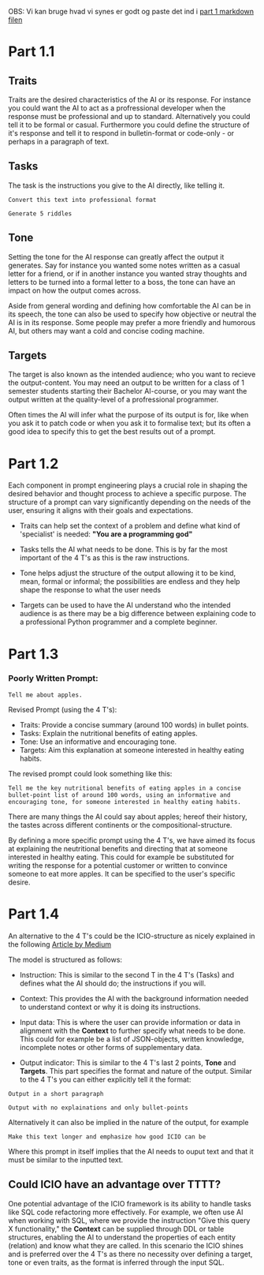 OBS: Vi kan bruge hvad vi synes er godt og paste det ind i [part 1 markdown filen](./part1.md)

# Part 1.1
## Traits

Traits are the desired characteristics of the AI or its response. For instance you could want the AI to act as a profressional developer when the response must be professional and up to standard. Alternatively you could tell it to be formal or casual.
Furthermore you could define the structure of it's response and tell it to respond in bulletin-format or code-only - or perhaps in a paragraph of text.

## Tasks

The task is the instructions you give to the AI directly, like telling it.
``` 
Convert this text into professional format
```
``` 
Generate 5 riddles
```

## Tone
Setting the tone for the AI response can greatly affect the output it generates. Say for instance you wanted some notes written as a casual letter for a friend, or if in another instance you wanted stray thoughts and letters to be turned into a formal letter to a boss, the tone can have an impact on how the output comes across.

Aside from general wording and defining how comfortable the AI can be in its speech, the tone can also be used to specify how objective or neutral the AI is in its response. Some people may prefer a more friendly and humorous AI, but others may want a cold and concise coding machine.

## Targets

The target is also known as the intended audience; who you want to recieve the output-content. You may need an output to be written for a class of 1 semester students starting their Bachelor AI-course, or you may want the output written at the quality-level of a profressional programmer.

Often times the AI will infer what the purpose of its output is for, like when you ask it to patch code or when you ask it to formalise text; but its often a good idea to specify this to get the best results out of a prompt.

# Part 1.2

Each component in prompt engineering plays a crucial role in shaping the desired behavior and thought process to achieve a specific purpose. The structure of a prompt can vary significantly depending on the needs of the user, ensuring it aligns with their goals and expectations.

* Traits can help set the context of a problem and define what kind of 'specialist' is needed:
**"You are a programming god"**

* Tasks tells the AI what needs to be done. This is by far the most important of the 4 T's as this is the raw instructions.

* Tone helps adjust the structure of the output allowing it to be kind, mean, formal or informal; the possibilities are endless and they help shape the response to what the user needs
* Targets can be used to have the AI understand who the intended audience is as there may be a big difference between explaining code to a professional Python programmer and a complete beginner.

# Part 1.3

### Poorly Written Prompt: 
```
Tell me about apples.
```


Revised Prompt (using the 4 T's):

* Traits: Provide a concise summary (around 100 words) in bullet points.
* Tasks: Explain the nutritional benefits of eating apples.
* Tone: Use an informative and encouraging tone.
* Targets: Aim this explanation at someone interested in healthy eating habits.

The revised prompt could look something like this:
```
Tell me the key nutritional benefits of eating apples in a concise bullet-point list of around 100 words, using an informative and encouraging tone, for someone interested in healthy eating habits.
```

There are many things the AI could say about apples; hereof their history, the tastes across different continents or the compositional-structure. 

By defining a more specific prompt using the 4 T's, we have aimed its focus at explaining the neutritional benefits and directing that at someone interested in healthy eating. This could for example be substituted for writing the response for a potential customer or written to convince someone to eat more apples. It can be specified to the user's specific desire.


# Part 1.4 

An alternative to the 4 T's could be the ICIO-structure as nicely explained in the following [Article by Medium](https://medium.com/@edu360harvey/navigating-the-complexities-of-prompt-engineering-in-ai-advanced-frameworks-and-practical-358a6bd8aa01)

The model is structured as follows:

* Instruction: This is similar to the second T in the 4 T's (Tasks) and defines what the AI should do; the instructions if you will.

* Context: This provides the AI with the background information needed to understand context or why it is doing its instructions. 

* Input data: This is where the user can provide information or data in alignment with the **Context** to further specify what needs to be done. This could for example be a list of JSON-objects, written knowledge, incomplete notes or other forms of supplementary data.

* Output indicator: This is similar to the  4 T's last 2 points, **Tone** and **Targets**. This part specifies the format and nature of the output. Similar to the 4 T's you can either explicitly tell it the format:
```
Output in a short paragraph
```
```
Output with no explainations and only bullet-points
```
Alternatively it can also be implied in the nature of the output, for example
```
Make this text longer and emphasize how good ICIO can be
```
Where this prompt in itself implies that the AI needs to ouput text and that it must be similar to the inputted text.

## Could ICIO have an advantage over TTTT?

One potential advantage of the ICIO framework is its ability to handle tasks like SQL code refactoring more effectively. For example, we often use AI when working with SQL, where we provide the instruction "Give this query X functionality," the **Context** can be supplied through DDL or table structures, enabling the AI to understand the properties of each entity (relation) and know what they are called. In this scenario the ICIO shines and is preferred over the 4 T's as there no necessity over defining a target, tone or even traits, as the format is inferred through the input SQL.